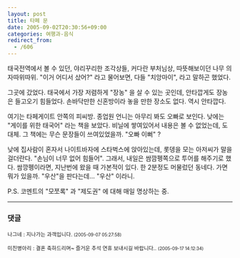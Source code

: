 ```yaml
---
layout: post
title: 타페 문
date: 2005-09-02T20:30:56+09:00
categories: 여행과-음식
redirect_from:
  - /606
---
```


태국전역에서 볼 수 있던, 야리꾸리한 조각상들, 커다란 부처님상, 따뜻해보이던 나무 의자따위따위. "이거 어디서 샀어?" 라고 물어보면, 다들 "치앙마이", 라고 말하곤 했었다.

그곳에 갔었다. 태국에서 가장 저렴하게 "장농" 을 살 수 있는 곳인데, 안타깝게도 장농은 들고오기 힘들었다. 손바닥만한 신혼방이라 놓을 만한 장소도 없다. 역시 안타깝다.

여기는 타페게이트 안쪽의 피씨방. 종업원 언니는 아무리 봐도 오빠로 보인다. 낮에는 "게이를 위한 태국어" 라는 책을 보았다. 비닐에 쌓여있어서 내용은 볼 수 없었는데, 도대체. 그 책에는 무슨 문장들이 쓰여있었을까. "오빠 이뻐" ?

낮에 집사람이 혼자서 나이트바자에 스타벅스에 앉아있는데, 롯뎅을 모는 아저씨가 말을 걸더란다. "손님이 너무 없어 힘들어". 그래서, 내일은 쌈깜펭쪽으로 투어를 해주기로 했다. 쌈깡펭이라면, 지난번에 왔을 때 가본적이 있다. 한 2분정도 머물렀던 동네다. 가면 뭐가 있을까. "우산"을 판다는데... "우산" 이라니.

P.S. 코멘트의 "모쪼록" 과 "제도권" 에 대해 매일 명상하는 중.

* * *

### 댓글



<!--- cmt:1038 --->
<!--- mail: --->
<!--- parent:0 --->

<small class=comment>나그네 : 지나가는 과객입니다. <small>(2005-09-07 05:27:58)</small></small>


<!--- cmt:1039 --->
<!--- mail: --->
<!--- parent:0 --->

<small class=comment>미친병아리 : 결혼 축하드리며~ 즐거운 추석 연휴 보내시길 바랍니다.. <small>(2005-09-17 14:12:34)</small></small>

